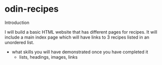 # odin-recipes

Introduction

I will build a basic HTML website that has different pages for recipes. It will include a main index page which will have links to 3 recipes listed in an unordered list.

- what skills you will have demonstrated once you have completed it
  - lists, headings, images, links
